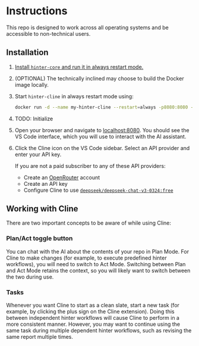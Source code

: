 # Instructions

This repo is designed to work across all operating systems and be accessible to non-technical users.

## Installation

1. [Install `hinter-core` and run it in always restart mode.](https://github.com/bbenligiray/hinter-core/blob/main/instructions.md)

2. (OPTIONAL) The technically inclined may choose to build the Docker image locally.

3. Start `hinter-cline` in always restart mode using:
    ```sh
    docker run -d --name my-hinter-cline --restart=always -p8080:8080 -v"$(pwd)/hinter-core-data":/app/hinter-core-data bbenligiray/hinter-cline:0.0.1
    ```

4. TODO: Initialize

5. Open your browser and navigate to [localhost:8080](http://localhost:8080).
    You should see the VS Code interface, which you will use to interact with the AI assistant.

6. Click the Cline icon on the VS Code sidebar.
    Select an API provider and enter your API key.

    If you are not a paid subscriber to any of these API providers:
    - Create an [OpenRouter](https://openrouter.ai/) account
    - Create an API key
    - Configure Cline to use [`deepseek/deepseek-chat-v3-0324:free`](https://openrouter.ai/deepseek/deepseek-chat-v3-0324:free)

## Working with Cline

There are two important concepts to be aware of while using Cline:

### Plan/Act toggle button

You can chat with the AI about the contents of your repo in Plan Mode.
For Cline to make changes (for example, to execute predefined hinter workflows), you will need to switch to Act Mode.
Switching between Plan and Act Mode retains the context, so you will likely want to switch between the two during use.

### Tasks

Whenever you want Cline to start as a clean slate, start a new task (for example, by clicking the plus sign on the Cline extension).
Doing this between independent hinter workflows will cause Cline to perform in a more consistent manner.
However, you may want to continue using the same task during multiple dependent hinter workflows, such as revising the same report multiple times.
